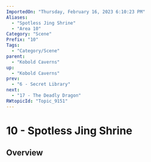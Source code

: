 ```yaml
---
ImportedOn: "Thursday, February 16, 2023 6:10:23 PM"
Aliases:
  - "Spotless Jing Shrine"
  - "Area 10"
Category: "Scene"
Prefix: "10"
Tags:
  - "Category/Scene"
parent:
  - "Kobold Caverns"
up:
  - "Kobold Caverns"
prev:
  - "6 - Secret Library"
next:
  - "17 - The Deadly Dragon"
RWtopicId: "Topic_9151"
---
```

# 10 - Spotless Jing Shrine
## Overview
